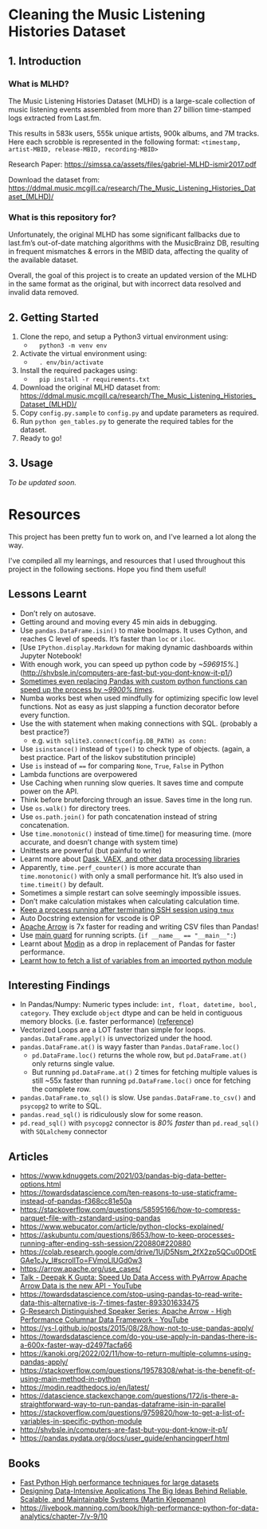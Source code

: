 # Cleaning the Music Listening Histories Dataset

## 1. **Introduction**
### **What is MLHD?**
The Music Listening Histories Dataset (MLHD) is a large-scale collection of music listening events assembled from more than 27 billion time-stamped logs extracted from Last.fm.

This results in 583k users, 555k unique artists, 900k albums, and 7M tracks. Here each scrobble is represented in the following format: ```<timestamp, artist-MBID, release-MBID, recording-MBID>``` 

Research Paper: https://simssa.ca/assets/files/gabriel-MLHD-ismir2017.pdf

Download the dataset from: https://ddmal.music.mcgill.ca/research/The_Music_Listening_Histories_Dataset_(MLHD)/

### **What is this repository for?**
Unfortunately, the original MLHD has some significant fallbacks due to last.fm’s out-of-date matching algorithms with the MusicBrainz DB, resulting in frequent mismatches & errors in the MBID data, affecting the quality of the available dataset. 

Overall, the goal of this project is to create an updated version of the MLHD in the same format as the original, but with incorrect data resolved and invalid data removed.

## 2. **Getting Started**
1. Clone the repo, and setup a Python3 virtual environment using: 
    - ```   python3 -m venv env   ```
2. Activate the virtual environment using: 
    - ```   . env/bin/activate   ```
3. Install the required packages using: 
    - ```   pip install -r requirements.txt   ```
4. Download the original MLHD dataset from: https://ddmal.music.mcgill.ca/research/The_Music_Listening_Histories_Dataset_(MLHD)/
5. Copy ```config.py.sample``` to ```config.py``` and update parameters as required. 
6. Run ```python gen_tables.py``` to generate the required tables for the dataset.
7. Ready to go!

## 3. **Usage**
_To be updated soon._

# Resources
This project has been pretty fun to work on, and I've learned a lot along the way. 

I've compiled all my learnings, and resources that I used throughout this project in the following sections. Hope you find them useful!

## Lessons Learnt
- Don’t rely on autosave.
- Getting around and moving every 45 min aids in debugging.
- Use ```pandas.DataFrame.isin()``` to make boolmaps. It uses Cython, and reaches C level of speeds. It’s faster than ```loc``` or ```iloc```.
- [Use ```IPython.display.Markdown``` for making dynamic dashboards within Jupyter Notebook!
- With enough work, you can speed up python code by _~596915%_.](http://shvbsle.in/computers-are-fast-but-you-dont-know-it-p1/)
- [Sometimes even replacing Pandas with custom python functions can speed up the process by _~9900% times_](http://shvbsle.in/computers-are-fast-but-you-dont-know-it-p1/).
- Numba works best when used mindfully for optimizing specific low level functions. Not as easy as just slapping a function decorator before every function.
- Use the with statement when making connections with SQL. (probably a best practice?) 
    - e.g. ```with sqlite3.connect(config.DB_PATH) as conn:```
- Use ```isinstance()``` instead of ```type()``` to check type of objects. (again, a best practice. Part of the liskov substitution principle)
- Use ```is``` instead of ```==``` for comparing ```None```, ```True```, ```False``` in Python
- Lambda functions are overpowered
- Use Caching when running slow queries. It saves time and compute power on the API.
- Think before bruteforcing through an issue. Saves time in the long run.
- Use ```os.walk()``` for directory trees. 
- Use ```os.path.join()``` for path concatenation instead of string concatenation.
- Use ```time.monotonic()``` instead of time.time() for measuring time. (more accurate, and doesn’t change with system time)
- Unittests are powerful (but painful to write)
- Learnt more about [Dask, VAEX, and other data processing libraries](https://www.kdnuggets.com/2021/03/pandas-big-data-better-options.html)
- Apparently, ```time.perf_counter()``` is more accurate than ```time.monotonic()``` with only a small performance hit. It’s also used in ```time.timeit()``` by default.
- Sometimes a simple restart can solve seemingly impossible issues.
- Don’t make calculation mistakes when calculating calculation time.
- [Keep a process running after terminating SSH session using ```tmux```](https://askubuntu.com/questions/8653/how-to-keep-processes-running-after-ending-ssh-session/220880#220880)
- Auto Docstring extension for vscode is OP
- [Apache Arrow](https://arrow.apache.org/use_cases/) is 7x faster for reading and writing CSV files than Pandas!
- Use [main guard](https://stackoverflow.com/questions/19578308/what-is-the-benefit-of-using-main-method-in-python) for running scripts. (```if __name__ == "__main__":```)
- Learnt about [Modin](https://modin.readthedocs.io/en/latest/) as a drop in replacement of Pandas for faster performance.
- [Learnt how to fetch a list of variables from an imported python module](https://stackoverflow.com/questions/9759820/how-to-get-a-list-of-variables-in-specific-python-module)

## **Interesting Findings**
- In Pandas/Numpy: Numeric types include: ```int, float, datetime, bool, category```. They exclude ```object``` dtype and can be held in contiguous memory blocks. (i.e. faster performance) ([reference](https://stackoverflow.com/questions/52673285/performance-of-pandas-apply-vs-np-vectorize-to-create-new-column-from-existing-c))
- Vectorized Loops are a LOT faster than simple for loops. ```pandas.DataFrame.apply()``` is unvectorized under the hood.
- ```pandas.DataFrame.at()``` is wayy faster than ```Pandas.DataFrame.loc()```
    - ```pd.DataFrame.loc()``` returns the whole row, but ```pd.DataFrame.at()``` only returns single value.
    - But running ```pd.DataFrame.at()``` 2 times for fetching multiple values is still ~55x faster than running ```pd.DataFrame.loc()``` once for fetching the complete row.
-   ```pandas.DataFrame.to_sql()``` is slow. Use ```pandas.DataFrame.to_csv()``` and ```psycopg2``` to write to SQL.
- ```pandas.read_sql()``` is ridiculously slow for some reason.
- ```pd.read_sql()``` with ```psycopg2``` connector is _80% faster_ than ```pd.read_sql()``` with ```SQLalchemy``` connector

## **Articles**
- https://www.kdnuggets.com/2021/03/pandas-big-data-better-options.html
- https://towardsdatascience.com/ten-reasons-to-use-staticframe-instead-of-pandas-f368cc81e50a
- https://stackoverflow.com/questions/58595166/how-to-compress-parquet-file-with-zstandard-using-pandas
- https://www.webucator.com/article/python-clocks-explained/
- https://askubuntu.com/questions/8653/how-to-keep-processes-running-after-ending-ssh-session/220880#220880
- https://colab.research.google.com/drive/1UjD5Nsm_2fX2zp5QCu0DOtEGAe1cJy_I#scrollTo=FVmoLlUGd0w3
- https://arrow.apache.org/use_cases/
- [Talk - Deepak K Gupta: Speed Up Data Access with PyArrow Apache Arrow Data is the new API - YouTube](https://www.youtube.com/watch?v=akfsWPsvmrM)
- https://towardsdatascience.com/stop-using-pandas-to-read-write-data-this-alternative-is-7-times-faster-893301633475
- [G-Research Distinguished Speaker Series: Apache Arrow - High Performance Columnar Data Framework - YouTube](https://www.youtube.com/watch?v=6EOFtzB3IPk)
- https://ys-l.github.io/posts/2015/08/28/how-not-to-use-pandas-apply/
- https://towardsdatascience.com/do-you-use-apply-in-pandas-there-is-a-600x-faster-way-d2497facfa66
- https://kanoki.org/2022/02/11/how-to-return-multiple-columns-using-pandas-apply/
- https://stackoverflow.com/questions/19578308/what-is-the-benefit-of-using-main-method-in-python
- https://modin.readthedocs.io/en/latest/
- https://datascience.stackexchange.com/questions/172/is-there-a-straightforward-way-to-run-pandas-dataframe-isin-in-parallel
- https://stackoverflow.com/questions/9759820/how-to-get-a-list-of-variables-in-specific-python-module
- http://shvbsle.in/computers-are-fast-but-you-dont-know-it-p1/
- https://pandas.pydata.org/docs/user_guide/enhancingperf.html

## **Books**
- [Fast Python High performance techniques for large datasets](https://www.manning.com/books/fast-python)
- [Designing Data-Intensive Applications The Big Ideas Behind Reliable, Scalable, and Maintainable Systems (Martin Kleppmann)](https://www.oreilly.com/library/view/designing-data-intensive-applications/9781491903063/)
- https://livebook.manning.com/book/high-performance-python-for-data-analytics/chapter-7/v-9/10
